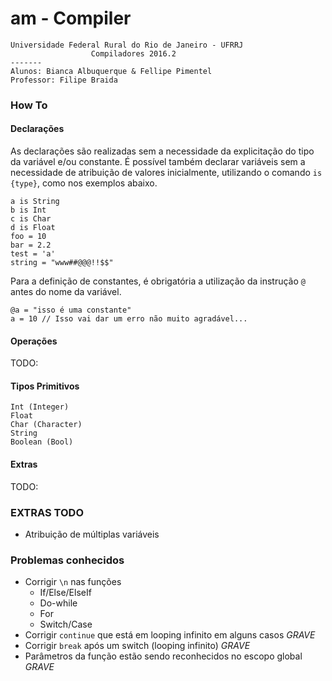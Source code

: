 # am - Compiler
```
Universidade Federal Rural do Rio de Janeiro - UFRRJ
                  Compiladores 2016.2
-------
Alunos: Bianca Albuquerque & Fellipe Pimentel
Professor: Filipe Braida
```
### How To
  #### Declarações
  As declarações são realizadas sem a necessidade da explicitação do tipo da variável e/ou constante. É possível também declarar variáveis sem a necessidade de atribuição de valores inicialmente, utilizando o comando ```is {type}```, como nos exemplos abaixo.
  ```
  a is String
  b is Int
  c is Char
  d is Float
  foo = 10
  bar = 2.2
  test = 'a'
  string = "www##@@@!!$$"
  ```
  Para a definição de constantes, é obrigatória a utilização da instrução ```@``` antes do nome da variável.
  ```
  @a = "isso é uma constante"
  a = 10 // Isso vai dar um erro não muito agradável...
  ```

  #### Operações
  TODO:

  #### Tipos Primitivos
  ```
  Int (Integer)
  Float
  Char (Character)
  String
  Boolean (Bool)
  ```

  #### Extras
  TODO:

### EXTRAS TODO
  - Atribuição de múltiplas variáveis

### Problemas conhecidos
  - Corrigir ```\n``` nas funções
    - If/Else/ElseIf
    - Do-while
    - For
    - Switch/Case
  - Corrigir ```continue``` que está em looping infinito em alguns casos *GRAVE*
  - Corrigir ```break``` após um switch (looping infinito) *GRAVE*
  - Parâmetros da função estão sendo reconhecidos no escopo global *GRAVE*
